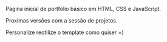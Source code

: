 Pagina inicial de portfólio básico em HTML, CSS e JavaScript.

Proximas versões com a sessão de projetos. 

Personalize reotilize o template como quiser =)
